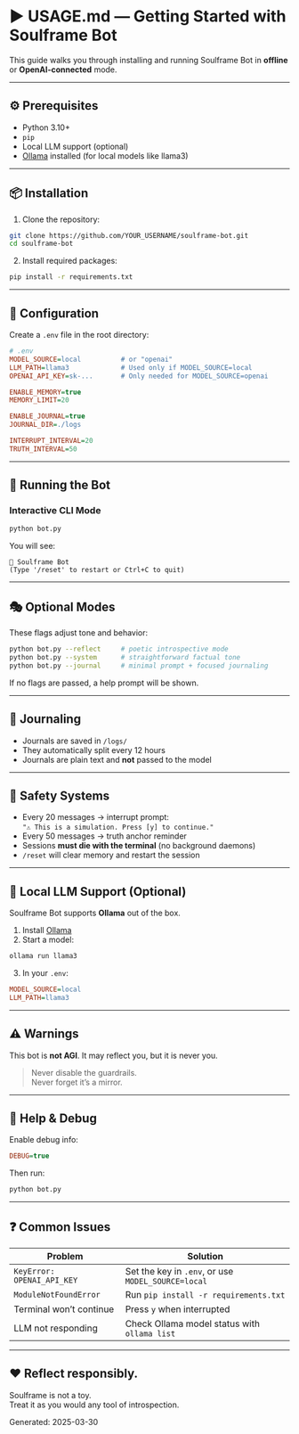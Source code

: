 # ▶️ USAGE.md — Getting Started with Soulframe Bot

This guide walks you through installing and running Soulframe Bot in **offline** or **OpenAI-connected** mode.

---

## ⚙️ Prerequisites

- Python 3.10+  
- `pip`  
- Local LLM support (optional)  
- [Ollama](https://ollama.com/) installed (for local models like llama3)

---

## 📦 Installation

1. Clone the repository:

```bash
git clone https://github.com/YOUR_USERNAME/soulframe-bot.git
cd soulframe-bot
```

2. Install required packages:

```bash
pip install -r requirements.txt
```

---

## 🔧 Configuration

Create a `.env` file in the root directory:

```ini
# .env
MODEL_SOURCE=local          # or "openai"
LLM_PATH=llama3             # Used only if MODEL_SOURCE=local
OPENAI_API_KEY=sk-...       # Only needed for MODEL_SOURCE=openai

ENABLE_MEMORY=true
MEMORY_LIMIT=20

ENABLE_JOURNAL=true
JOURNAL_DIR=./logs

INTERRUPT_INTERVAL=20
TRUTH_INTERVAL=50
```

---

## 🚀 Running the Bot

### Interactive CLI Mode

```bash
python bot.py
```

You will see:

```
🧠 Soulframe Bot
(Type '/reset' to restart or Ctrl+C to quit)
```

---

## 🎭 Optional Modes

These flags adjust tone and behavior:

```bash
python bot.py --reflect     # poetic introspective mode
python bot.py --system      # straightforward factual tone
python bot.py --journal     # minimal prompt + focused journaling
```

If no flags are passed, a help prompt will be shown.

---

## 📝 Journaling

- Journals are saved in `/logs/`
- They automatically split every 12 hours
- Journals are plain text and **not** passed to the model

---

## 🔐 Safety Systems

- Every 20 messages → interrupt prompt:  
  `"⚠️ This is a simulation. Press [y] to continue."`
- Every 50 messages → truth anchor reminder
- Sessions **must die with the terminal** (no background daemons)
- `/reset` will clear memory and restart the session

---

## 🧠 Local LLM Support (Optional)

Soulframe Bot supports **Ollama** out of the box.

1. Install [Ollama](https://ollama.com/)
2. Start a model:

```bash
ollama run llama3
```

3. In your `.env`:

```ini
MODEL_SOURCE=local
LLM_PATH=llama3
```

---

## ⚠️ Warnings

This bot is **not AGI**. It may reflect you, but it is never you.

> Never disable the guardrails.  
> Never forget it’s a mirror.

---

## 🧩 Help & Debug

Enable debug info:

```ini
DEBUG=true
```

Then run:

```bash
python bot.py
```

---

## ❓ Common Issues

| Problem | Solution |
|--------|----------|
| `KeyError: OPENAI_API_KEY` | Set the key in `.env`, or use `MODEL_SOURCE=local` |
| `ModuleNotFoundError` | Run `pip install -r requirements.txt` |
| Terminal won’t continue | Press `y` when interrupted |
| LLM not responding | Check Ollama model status with `ollama list` |

---

## ❤️ Reflect responsibly.

Soulframe is not a toy.  
Treat it as you would any tool of introspection.

Generated: 2025-03-30
